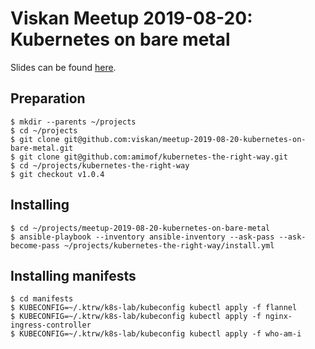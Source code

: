 # Viskan Meetup 2019-08-20: Kubernetes on bare metal

Slides can be found [here](https://docs.google.com/presentation/d/1vY6zNNfqQXXBz10egJDRS-vJoRXK0mhxFkdMvlFNW0o).


## Preparation

```shell
$ mkdir --parents ~/projects
$ cd ~/projects
$ git clone git@github.com:viskan/meetup-2019-08-20-kubernetes-on-bare-metal.git
$ git clone git@github.com:amimof/kubernetes-the-right-way.git
$ cd ~/projects/kubernetes-the-right-way
$ git checkout v1.0.4
```


## Installing

```shell
$ cd ~/projects/meetup-2019-08-20-kubernetes-on-bare-metal
$ ansible-playbook --inventory ansible-inventory --ask-pass --ask-become-pass ~/projects/kubernetes-the-right-way/install.yml
```


## Installing manifests

```
$ cd manifests
$ KUBECONFIG=~/.ktrw/k8s-lab/kubeconfig kubectl apply -f flannel
$ KUBECONFIG=~/.ktrw/k8s-lab/kubeconfig kubectl apply -f nginx-ingress-controller
$ KUBECONFIG=~/.ktrw/k8s-lab/kubeconfig kubectl apply -f who-am-i
```
